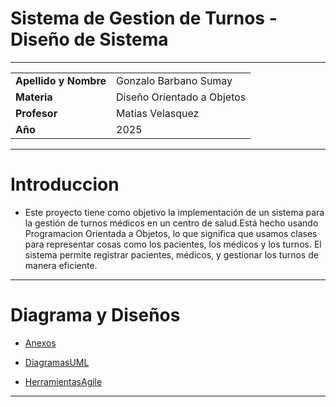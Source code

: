 # Sistema de Gestion de Turnos - Diseño de Sistema

---

|         |      |  
|-------------------|----------------------|  
| **Apellido y Nombre** | Gonzalo Barbano Sumay         |  
| **Materia**        | Diseño Orientado a Objetos |  
| **Profesor**       | Matias Velasquez |  
| **Año**           | 2025                 |  

---
# Introduccion 

- Este proyecto tiene como objetivo la implementación de un sistema para la gestión de turnos médicos en un centro de salud.Está hecho usando Programacion Orientada a Objetos, lo que significa que usamos clases para representar cosas como los pacientes, los médicos y los turnos. El sistema permite registrar pacientes, médicos, y gestionar los turnos de manera eficiente. 

---

# Diagrama y Diseños  

* [Anexos](anexos.md)

* [DiagramasUML](diagramasUML.md)

* [HerramientasAgile](herramientas_agile.md)

---
